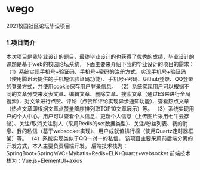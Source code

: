 # wego
2021校园社区论坛毕设项目
### 1.项目简介
  本次项目是我毕业设计的题目，最终毕业设计的也获得了优秀的成绩，毕业设计的课题是基于web的校园论坛系统，下面主要来介绍下我的毕业设计的项目的需求：
  （1）系统实现手机号+验证码、手机号+密码的注册方式，实现手机号+验证码（使用腾讯云提供的手机短信验证码功能）、手机号+密码、Github登录、QQ登录的登录方式，并使用cookie保存用户登录信息。
  （2）系统实现用户可以根据不同的文章分类来发表文章、编辑文章、删除文章、搜索文章（通过ES来进行全局搜索）、对文章进行点赞、评论（点赞和评论实现异步通知功能）、查看热点文章（热点文章即根据文章点赞量降序排列取TOP10文章展示）等。
  （3）系统实现用户的个人中心，用户可以查看个人信息、更新个人信息（上传图片采用七牛云存储）、关注/取消关注别人（采用Redis的set数据类型）、关注/粉丝列表、我的消息、我的私信（基于websocket实现）、用户成就值排行榜（使用Quartz定时器框架）等。
  （4）系统实现类似于QQ一对一的私信。
  该项目主要采用前后端分离的开发方式，本人主要负责后端开发。
  后端技术栈为：SpringBoot+SpringMVC+Mybatis+Redis+ELK+Quartz+websocket
  前端技术栈为：Vue.js+ElementUI+axios
  
                
